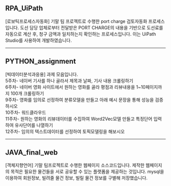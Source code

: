 

## RPA_UiPath 
   [로보틱프로세스자동화] 기말 팀 프로젝트로 수행한 port charge 검토자동화 프로세스입니다. 
   도선 담당 업체로부터 전달받은 PORT CHARGE의 내용을 기반으로 도선료를 자동으로 계산 후, 
   청구 금액과 일치하는지 확인하는 프로세스입니다. 이는 UiPath Studio를 사용하여 개발하였습니다.

--------------------------

## PYTHON_assignment
   [빅데이터분석과응용] 과제 모음입니다.  
   5주차- 네이버 기사를 하나 골라서 제목과 날짜, 기사 내용 크롤링하기  
   6주차- 네이버 영화 사이트에서 원하는 영화를 골라 평점과 리뷰내용을 1~10페이지까지 100개 크롤링하기  
   9주차- 영화를 임의로 선정하여 분류모델을 만들고 아래 예시 문장을 통해 성능을 검증하시오  
   10주차- 워드클라우드  
   11주차- 원하는 영화의 리뷰데이터를 수집하여 Word2Vec모델 만들고 특정단어 입력하여 유사단어를 나열하기  
   12주차- 임의의 텍스트데이터를 선정하여 토픽모델링을 해보시오  
  
--------------------------

## JAVA_final_web
   [객체지향언어] 기말 팀프로젝트로 수행한 웹페이지 소스코드입니다. 
   제작한 웹페이지의 목적은 필요한 물건들을 서로 공유할 수 있는 플랫폼을 제공하는 것입니다.
   mysql을 이용하여 회원정보, 빌려줄 물건 정보, 빌릴 물건 정보를 구별해 저장했습니다.
  

